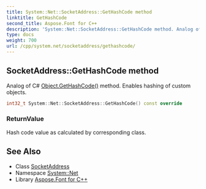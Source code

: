 ```yaml
---
title: System::Net::SocketAddress::GetHashCode method
linktitle: GetHashCode
second_title: Aspose.Font for C++
description: 'System::Net::SocketAddress::GetHashCode method. Analog of C# Object.GetHashCode() method. Enables hashing of custom objects in C++.'
type: docs
weight: 700
url: /cpp/system.net/socketaddress/gethashcode/
---
```

## SocketAddress::GetHashCode method


Analog of C# [Object.GetHashCode()](../../../system/object/gethashcode/) method. Enables hashing of custom objects.

```cpp
int32_t System::Net::SocketAddress::GetHashCode() const override
```


### ReturnValue

Hash code value as calculated by corresponding class.

## See Also

* Class [SocketAddress](../)
* Namespace [System::Net](../../)
* Library [Aspose.Font for C++](../../../)
